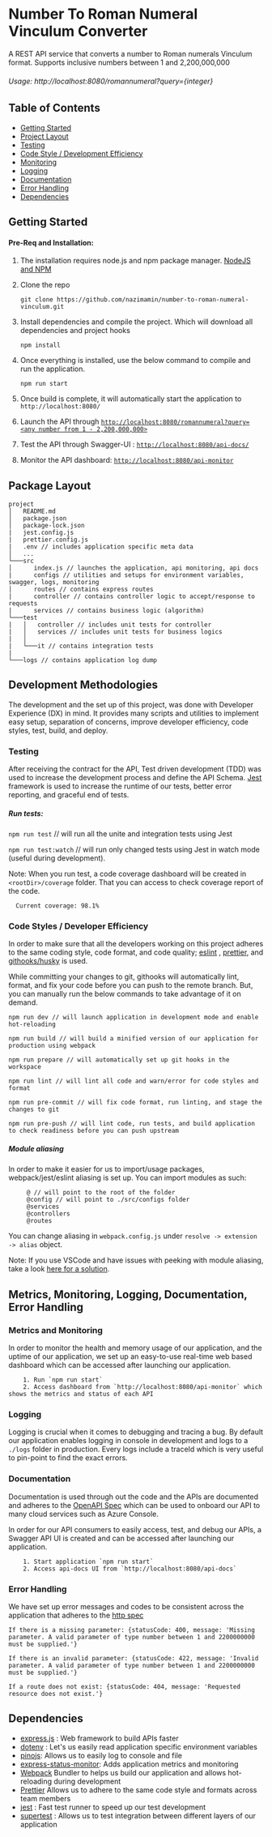 # Number To Roman Numeral Vinculum Converter

A REST API service that converts a number to Roman numerals Vinculum format. Supports inclusive numbers between 1 and 2,200,000,000

###### Usage: http://localhost:8080/romannumeral?query={integer}

## Table of Contents

- [Getting Started](#getting-started)
- [Project Layout](#folder-structure)
- [Testing](#testing)
- [Code Style / Development Efficiency](#code-style)
- [Monitoring](#monitoring)
- [Logging](#logging)
- [Documentation](#docs)
- [Error Handling](#errors)
- [Dependencies](#deps)

## Getting Started <a name = "getting-started"></a>

#### Pre-Req and Installation:

1. The installation requires node.js and npm package manager. [NodeJS and NPM](https://nodejs.org/en/)
2. Clone the repo

   `git clone https://github.com/nazimamin/number-to-roman-numeral-vinculum.git`

3. Install dependencies and compile the project. Which will download all dependencies and project hooks

   `npm install`

4. Once everything is installed, use the below command to compile and run the application.

   `npm run start`

5. Once build is complete, it will automatically start the application to `http://localhost:8080/`
6. Launch the API through [`http://localhost:8080/romannumeral?query=<any number from 1 - 2,200,000,000>`](http://localhost:8080/romannumeral?query=9)
7. Test the API through Swagger-UI : [`http://localhost:8080/api-docs/`](http://localhost:8080/api-docs/)
8. Monitor the API dashboard: [`http://localhost:8080/api-monitor`](http://localhost:8080/api-monitor)

## Package Layout <a name = "folder-structure"></a>

```
project
│   README.md
│   package.json
│   package-lock.json
|   jest.config.js
|   prettier.config.js
|   .env // includes application specific meta data
│   ...
└───src
│      index.js // launches the application, api monitoring, api docs
|      configs // utilities and setups for environment variables, swagger, logs, monitoring
│      routes // contains express routes
|      controller // contains controller logic to accept/response to requests
|      services // contains business logic (algorithm)
└───test
|   │   controller // includes unit tests for controller
|   │   services // includes unit tests for business logics
|   │
|   └───it // contains integration tests
|
└───logs // contains application log dump
```

## Development Methodologies

The development and the set up of this project, was done with Developer Experience (DX) in mind. It provides many scripts and utilities to implement easy setup, separation of concerns, improve developer efficiency, code styles, test, build, and deploy.

### Testing <a name = "testing"></a>

After receiving the contract for the API, Test driven development (TDD) was used to increase the development process and define the API Schema. [Jest](https://jestjs.io/) framework is used to increase the runtime of our tests, better error reporting, and graceful end of tests.

##### Run tests:

`npm run test` // will run all the unite and integration tests using Jest

`npm run test:watch` // will run only changed tests using Jest in watch mode (useful during development).

Note: When you run test, a code coverage dashboard will be created in `<rootDir>/coverage` folder. That you can access to check coverage report of the code.

      Current coverage: 98.1%

### Code Styles / Developer Efficiency <a name = "code-style"></a>

In order to make sure that all the developers working on this project adheres to the same coding style, code format, and code quality; [eslint](https://eslint.org/) , [prettier](https://prettier.io/), and [githooks/husky](https://github.com/typicode/husky) is used.

While committing your changes to git, githooks will automatically lint, format, and fix your code before you can push to the remote branch. But, you can manually run the below commands to take advantage of it on demand.

    npm run dev // will launch application in development mode and enable hot-reloading

    npm run build // will build a minified version of our application for production using webpack

    npm run prepare // will automatically set up git hooks in the workspace

    npm run lint // will lint all code and warn/error for code styles and format

    npm run pre-commit // will fix code format, run linting, and stage the changes to git

    npm run pre-push // will lint code, run tests, and build application to check readiness before you can push upstream

##### Module aliasing

In order to make it easier for us to import/usage packages, webpack/jest/eslint aliasing is set up. You can import modules as such:

         @ // will point to the root of the folder
         @config // will point to ./src/configs folder
         @services
         @controllers
         @routes

You can change aliasing in `webpack.config.js` under `resolve -> extension -> alias` object.

Note: If you use VSCode and have issues with peeking with module aliasing, take a look [here for a solution](https://github.com/microsoft/vscode/issues/16320).

## Metrics, Monitoring, Logging, Documentation, Error Handling

### Metrics and Monitoring <a name = "monitoring"></a>

In order to monitor the health and memory usage of our application, and the uptime of our application, we set up an easy-to-use real-time web based dashboard which can be accessed after launching our application.

        1. Run `npm run start`
        2. Access dashboard from `http://localhost:8080/api-monitor` which shows the metrics and status of each API

### Logging <a name = "logging"></a>

Logging is crucial when it comes to debugging and tracing a bug. By default our application enables logging in console in development and logs to a `./logs` folder in production. Every logs include a traceId which is very useful to pin-point to find the exact errors.

### Documentation <a name = "docs"></a>

Documentation is used through out the code and the APIs are documented and adheres to the [OpenAPI Spec](https://swagger.io/specification/) which can be used to onboard our API to many cloud services such as Azure Console.

In order for our API consumers to easily access, test, and debug our APIs, a Swagger API UI is created and can be accessed after launching our application.

        1. Start application `npm run start`
        2. Access api-docs UI from `http://localhost:8080/api-docs`

### Error Handling <a name = "errors"></a>

We have set up error messages and codes to be consistent across the application that adheres to the [http spec](https://www.w3.org/Protocols/rfc2616/rfc2616.html)

    If there is a missing parameter: {statusCode: 400, message: 'Missing parameter. A valid parameter of type number between 1 and 2200000000 must be supplied.'}

    If there is an invalid parameter: {statusCode: 422, message: 'Invalid parameter. A valid parameter of type number between 1 and 2200000000 must be supplied.'}

    If a route does not exist: {statusCode: 404, message: 'Requested resource does not exist.'}

## Dependencies <a name = "deps"></a>

- [express.js](https://www.npmjs.com/package/express) : Web framework to build APIs faster
- [dotenv](https://www.npmjs.com/package/dotenv) : Let's us easily read application specific environment variables
- [pinojs](https://github.com/pinojs/express-pino-logger): Allows us to easily log to console and file
- [express-status-monitor](https://www.npmjs.com/package/express-status-monitor): Adds application metrics and monitoring
- [Webpack](https://www.npmjs.com/package/prettier) Bundler to helps us build our application and allows hot-reloading during development
- [Prettier](https://www.npmjs.com/package/prettier) Allows us to adhere to the same code style and formats across team members
- [jest](https://www.npmjs.com/package/jest) : Fast test runner to speed up our test development
- [supertest](https://www.npmjs.com/package/supertest) : Allows us to test integration between different layers of our application
